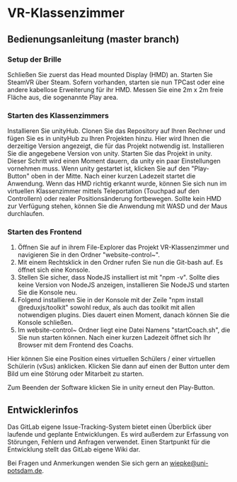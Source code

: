 # VR-Klassenzimmer

## Bedienungsanleitung (master branch)

### Setup der Brille
Schließen Sie zuerst das Head mounted Display (HMD) an. 
Starten Sie SteamVR über Steam.
Sofern vorhanden, starten sie nun TPCast oder eine andere kabellose Erweiterung für ihr HMD.
Messen Sie eine 2m x 2m freie Fläche aus, die sogenannte Play area.

### Starten des Klassenzimmers
Installieren Sie unityHub.
Clonen Sie das Repository auf Ihren Rechner und fügen Sie es in unityHub zu Ihren Projekten hinzu. Hier wird Ihnen die derzeitige Version angezeigt, die für das Projekt notwendig ist.
Installieren Sie die angegebene Version von unity.
Starten Sie das Projekt in unity. Dieser Schritt wird einen Moment dauern, da unity ein paar Einstellungen vornehmen muss.
Wenn unity gestartet ist, klicken Sie auf den "Play-Button" oben in der Mitte. Nach einer kurzen Ladezeit startet die Anwendung.
Wenn das HMD richtig erkannt wurde, können Sie sich nun im virtuellen Klassenzimmer mittels Teleportation (Touchpad auf den Controllern) oder realer Positionsänderung fortbewegen.
Sollte kein HMD zur Verfügung stehen, können Sie die Anwendung mit WASD und der Maus durchlaufen.

### Starten des Frontend
1. Öffnen Sie auf in ihrem File-Explorer das Projekt VR-Klassenzimmer und navigieren Sie in den Ordner "website-control~".
2. Mit einem Rechtsklick in den Ordner rufen Sie nun die Git-bash auf. Es öffnet sich eine Konsole.
3. Stellen Sie sicher, dass NodeJS installiert ist mit "npm -v". Sollte dies keine Version von NodeJS anzeigen, installieren Sie NodeJS und starten Sie die Konsole neu.
4. Folgend installieren Sie in der Konsole mit der Zeile "npm install @reduxjs/toolkit" sowohl redux, als auch das toolkit mit allen notwendigen plugins.
Dies dauert einen Moment, danach können Sie die Konsole schließen.
5. Im website-control~ Ordner liegt eine Datei Namens "startCoach.sh", die Sie nun starten können. Nach einer kurzen Ladezeit öffnet sich Ihr Browser mit dem Frontend des Coachs.

Hier können Sie eine Position eines virtuellen Schülers / einer virtuellen Schülerin (vSus) anklicken.
Klicken Sie dann auf einen der Button unter dem Bild um eine Störung oder Mitarbeit zu starten.

Zum Beenden der Software klicken Sie in unity erneut den Play-Button.

## Entwicklerinfos
Das GitLab eigene Issue-Tracking-System bietet einen Überblick über laufende und geplante Entwicklungen. Es wird außerdem zur Erfassung von Störungen, Fehlern und Anfragen verwendet. 
Einen Startpunkt für die Entwicklung stellt das GitLab eigene Wiki dar.


Bei Fragen und Anmerkungen wenden Sie sich gern an wiepke@uni-potsdam.de.